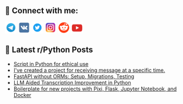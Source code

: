 ## 🔎 Connect with me:
[<img src="https://github.com/bullbesh/bullbesh/blob/main/images/Telegram.png" width="32" height="32" />](https://t.me/bullbesh)
[<img src="https://github.com/bullbesh/bullbesh/blob/main/images/VK.png" width="32" height="32" />](https://vk.com/bullbesh)
[<img src="https://github.com/bullbesh/bullbesh/blob/main/images/Twitter.png" width="32" height="32" />](https://twitter.com/bullbesh1)
[<img src="https://github.com/bullbesh/bullbesh/blob/main/images/Instagram.png" width="32" height="32" />](https://www.instagram.com/bullbesh)
[<img src="https://github.com/bullbesh/bullbesh/blob/main/images/Reddit.png" width="32" height="32" />](https://www.reddit.com/user/bullbesh)
[<img src="https://github.com/bullbesh/bullbesh/blob/main/images/YouTube.png" width="32" height="32" />](https://www.youtube.com/channel/UCtfjRs6uzgq5mfm8S06WTcg)

## 📕 Latest r/Python Posts
<!-- BLOG-POST-LIST:START -->
- [Script in Python for ethical use](https://www.reddit.com/r/Python/comments/1eqjhib/script_in_python_for_ethical_use/)
- [I&#39;ve created a project for receiving message at a specific time.](https://www.reddit.com/r/Python/comments/1eqi8r1/ive_created_a_project_for_receiving_message_at_a/)
- [FastAPI without ORMs: Setup, Migrations, Testing](https://www.reddit.com/r/Python/comments/1eqftsl/fastapi_without_orms_setup_migrations_testing/)
- [LLM Aided Transcription Improvement in Python](https://www.reddit.com/r/Python/comments/1eqfdls/llm_aided_transcription_improvement_in_python/)
- [Boilerplate for new projects with Pixi, Flask, Jupyter Notebook, and Docker](https://www.reddit.com/r/Python/comments/1eqchvx/boilerplate_for_new_projects_with_pixi_flask/)
<!-- BLOG-POST-LIST:END -->
